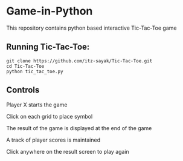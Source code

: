 # Game-in-Python

This repository contains python based interactive Tic-Tac-Toe game

## Running Tic-Tac-Toe:
```
git clone https://github.com/itz-sayak/Tic-Tac-Toe.git
cd Tic-Tac-Toe
python tic_tac_toe.py
```

## Controls

Player X starts the game

Click on each grid to place symbol

The result of the game is displayed at the end of the game

A track of player scores is maintained

Click anywhere on the result screen to play again

